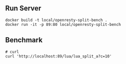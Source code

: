 ## Run Server

```
docker build -t local/openresty-split-bench .
docker run -it -p 89:80 local/openresty-split-bench
```

## Benchmark

```
# curl
curl 'http://localhost:89/lua/lua_split_a?c=10'
```
